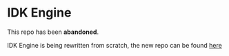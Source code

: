 # IDK Engine

This repo has been **abandoned**.

IDK Engine is being rewritten from scratch, the new repo can be found [here](https://github.com/mellic03/IDKGameEngine)